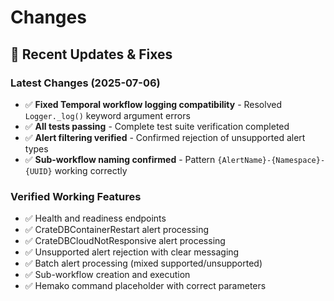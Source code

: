 # Changes

## 🔧 Recent Updates & Fixes

### Latest Changes (2025-07-06)
- ✅ **Fixed Temporal workflow logging compatibility** - Resolved `Logger._log()` keyword argument errors
- ✅ **All tests passing** - Complete test suite verification completed
- ✅ **Alert filtering verified** - Confirmed rejection of unsupported alert types
- ✅ **Sub-workflow naming confirmed** - Pattern `{AlertName}-{Namespace}-{UUID}` working correctly

### Verified Working Features
- ✅ Health and readiness endpoints
- ✅ CrateDBContainerRestart alert processing
- ✅ CrateDBCloudNotResponsive alert processing
- ✅ Unsupported alert rejection with clear messaging
- ✅ Batch alert processing (mixed supported/unsupported)
- ✅ Sub-workflow creation and execution
- ✅ Hemako command placeholder with correct parameters